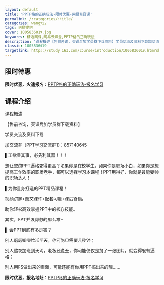 ```yaml
---
layout: default
title: 'PPTP格的正确玩法-限时优惠-网易精品课'
permalink: /:categories/:title/
categories: wangyi2
tags: 网易提供
cover: 1005836019.jpg
keywords: 精选网课,网易云课堂,PPTP格的正确玩法
description: '课程概述【售前咨询，买课后加学员群下载资料】学员交流及资料下载加交流群（PPT学习交流群1）：857140645▌工欲善'
classid: 1005836019
targetlink: https://study.163.com/course/introduction/1005836019.htm?share=1&shareId=1025206652&utm_campaign=share&utm_medium=iphoneShare&utm_source=&utm_u=1025206652
---
```


## 限时特惠

**限时优惠，火速报名**：[PPTP格的正确玩法-报名学习](https://study.163.com/course/introduction/1005836019.htm?share=1&shareId=1025206652&utm_campaign=share&utm_medium=iphoneShare&utm_source=&utm_u=1025206652)

## 课程介绍

课程概述

【售前咨询，买课后加学员群下载资料】

学员交流及资料下载

加交流群（PPT学习交流群1）：857140645



▌工欲善其事，必先利其器！！！

想让您的PPT逼格变得更高？如果你是在校学生，如果你是职场小白，如果你是想提高工作效率的职场老手，都可以选择学习本课程！PPT用得好，你就是最能耍帅的职场达人！





▌为你量身打造的PPT精品课程！

视频讲解+图文课件+配套习题+课后答疑，

助你轻松高效掌握PPT中的核心技能。

其实，PPT并没你想的那么难~



▌ 会PPT到底有多厉害？

别人磨磨唧唧忙活半天，你可能只需要几秒钟；

别人熬夜加班到天明，老板还说丑，你可能仅仅是加了一张图片，就变得很有逼格；

别人用PS做出来的画面，可能还能有你用PPT搞出来的靓……

**限时优惠，报名地址**：[PPTP格的正确玩法-报名学习](https://study.163.com/course/introduction/1005836019.htm?share=1&shareId=1025206652&utm_campaign=share&utm_medium=iphoneShare&utm_source=&utm_u=1025206652)

